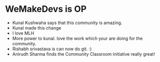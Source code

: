 # WeMakeDevs is OP

- Kunal Kushwaha says that this community is amazing.
- Kunal made this change
- I love MLH
- More power to kunal. love the work which your are doing for the community.
- Rishabh srivastava is can now do git. :)
- Anirudh Sharma finds the Community Classroom initiative really great!
